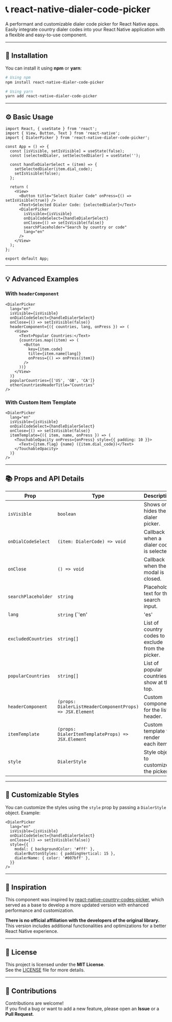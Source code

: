 
# 📞 react-native-dialer-code-picker

A performant and customizable dialer code picker for React Native apps.  
Easily integrate country dialer codes into your React Native application with a flexible and easy-to-use component.

---

## 🚀 Installation

You can install it using **npm** or **yarn**:

```sh
# Using npm
npm install react-native-dialer-code-picker

# Using yarn
yarn add react-native-dialer-code-picker
```

---

## ⚙️ Basic Usage

```tsx
import React, { useState } from 'react';
import { View, Button, Text } from 'react-native';
import { DialerPicker } from 'react-native-dialer-code-picker';

const App = () => {
  const [isVisible, setIsVisible] = useState(false);
  const [selectedDialer, setSelectedDialer] = useState('');

  const handleDialerSelect = (item) => {
    setSelectedDialer(item.dial_code);
    setIsVisible(false);
  };

  return (
    <View>
      <Button title="Select Dialer Code" onPress={() => setIsVisible(true)} />
      <Text>Selected Dialer Code: {selectedDialer}</Text>
      <DialerPicker
        isVisible={isVisible}
        onDialCodeSelect={handleDialerSelect}
        onClose={() => setIsVisible(false)}
        searchPlaceholder="Search by country or code"
        lang="en"
      />
    </View>
  );
};

export default App;
```

---

## 💡 Advanced Examples

### With `headerComponent`

```tsx
<DialerPicker
  lang="en"
  isVisible={isVisible}
  onDialCodeSelect={handleDialerSelect}
  onClose={() => setIsVisible(false)}
  headerComponent={({ countries, lang, onPress }) => (
    <View>
      <Text>Popular Countries:</Text>
      {countries.map((item) => (
        <Button
          key={item.code}
          title={item.name[lang]}
          onPress={() => onPress(item)}
        />
      ))}
    </View>
  )}
  popularCountries={['US', 'GB', 'CA']}
  otherCountriesHeaderTitle="Countries"
/>
```

### With Custom Item Template

```tsx
<DialerPicker
  lang="en"
  isVisible={isVisible}
  onDialCodeSelect={handleDialerSelect}
  onClose={() => setIsVisible(false)}
  itemTemplate={({ item, name, onPress }) => (
    <TouchableOpacity onPress={onPress} style={{ padding: 10 }}>
      <Text>{item.flag} {name} ({item.dial_code})</Text>
    </TouchableOpacity>
  )}
/>
```

---

## 📚 Props and API Details

| Prop                         | Type                                      | Description                                         | Required | Default         |
|-------------------------------|-------------------------------------------|-----------------------------------------------------|-----------|-----------------|
| `isVisible`                   | `boolean`                                 | Shows or hides the dialer picker.                    | ✅        | `false`         |
| `onDialCodeSelect`            | `(item: DialerCode) => void`               | Callback when a dialer code is selected.              | ✅        | `-`             |
| `onClose`                     | `() => void`                              | Callback when the modal is closed.                   | ❌        | `-`             |
| `searchPlaceholder`           | `string`                                  | Placeholder text for the search input.               | ❌        | `"Search..."`   |
| `lang`                        | `string` (`'en' | 'es' | 'fr' | 'de'`)     | Selected language for country names.                 | ❌        | `"en"`          |
| `excludedCountries`           | `string[]`                                | List of country codes to exclude from the picker.     | ❌        | `[]`            |
| `popularCountries`            | `string[]`                                | List of popular countries to show at the top.        | ❌        | `[]`            |
| `headerComponent`         | `(props: DialerListHeaderComponentProps) => JSX.Element` | Custom component for the list header.               | ❌        | `-`             |
| `itemTemplate`                | `(props: DialerItemTemplateProps) => JSX.Element` | Custom template to render each item.                | ❌        | `DialerButton`  |
| `style`                       | `DialerStyle`                             | Style object to customize the picker.                 | ❌        | `-`             |

---

## 🎨 Customizable Styles

You can customize the styles using the `style` prop by passing a `DialerStyle` object. Example:

```tsx
<DialerPicker
  lang="en"
  isVisible={isVisible}
  onDialCodeSelect={handleDialerSelect}
  onClose={() => setIsVisible(false)}
  style={{
    modal: { backgroundColor: '#fff' },
    dialerButtonStyles: { paddingVertical: 15 },
    dialerName: { color: '#007bff' },
  }}
/>
```

---

## 🔗 Inspiration

This component was inspired by [react-native-country-codes-picker](https://www.npmjs.com/package/react-native-country-codes-picker), which served as a base to develop a more updated version with enhanced performance and customization.

**There is no official affiliation with the developers of the original library.**  
This version includes additional functionalities and optimizations for a better React Native experience.

---

## 📝 License

This project is licensed under the **MIT License**.  
See the [LICENSE](./LICENSE) file for more details.

---

## 🤝 Contributions

Contributions are welcome!  
If you find a bug or want to add a new feature, please open an **Issue** or a **Pull Request**.
